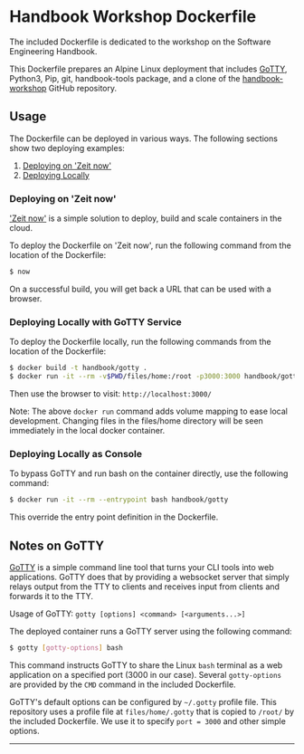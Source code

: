 # Handbook Workshop Dockerfile

The included Dockerfile is dedicated to the workshop on the Software Engineering Handbook.

This Dockerfile prepares an Alpine Linux deployment that includes [GoTTY](#notes-on-gotty), Python3, 
Pip, git, handbook-tools package, and a clone of the [handbook-workshop][3] GitHub repository. 

## Usage

The Dockerfile can be deployed in various ways. The following sections show two deploying examples:

1. [Deploying on 'Zeit now'](#deploying-on-zeit-now)
2. [Deploying Locally](#deploying-locally)

### Deploying on 'Zeit now'

['Zeit now'][2] is a simple solution to deploy, build and scale containers in the cloud.

To deploy the Dockerfile on 'Zeit now', run the following command from the location of the 
Dockerfile:

```bash
$ now
```

On a successful build, you will get back a URL that can be used with a browser.

### Deploying Locally with GoTTY Service

To deploy the Dockerfile locally, run the following commands from the location of the Dockerfile:

```bash
$ docker build -t handbook/gotty .
$ docker run -it --rm -v$PWD/files/home:/root -p3000:3000 handbook/gotty
```

Then use the browser to visit: `http://localhost:3000/`

Note: The above `docker run` command adds volume mapping to ease local development. 
Changing files in the files/home directory will be seen immediately in the local docker container.

### Deploying Locally as Console

To bypass GoTTY and run bash on the container directly, use the following command:

```bash
$ docker run -it --rm --entrypoint bash handbook/gotty
```

This override the entry point definition in the Dockerfile.


## Notes on GoTTY

[GoTTY][1] is a simple command line tool that turns your CLI tools into web applications. GoTTY does 
that by providing a websocket server that simply relays output from the TTY to clients and receives 
input from clients and forwards it to the TTY.

Usage of GoTTY: `gotty [options] <command> [<arguments...>]`

The deployed container runs a GoTTY server using the following command:

```bash
$ gotty [gotty-options] bash
```

This command instructs GoTTY to share the Linux `bash` terminal as a web application on a specified 
port (3000 in our case). Several `gotty-options` are provided by the `CMD` command in the included
Dockerfile.

GoTTY's default options can be configured by `~/.gotty` profile file. This repository uses a profile 
file at `files/home/.gotty` that is copied to `/root/` by the included Dockerfile. We use it to 
specify `port = 3000` and other simple options.

---

[1]: https://github.com/yudai/gotty
[2]: https://zeit.co/now
[3]: https://github.com/uribench/handbook-workshop
